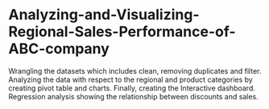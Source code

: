 # Analyzing-and-Visualizing-Regional-Sales-Performance-of-ABC-company
Wrangling the datasets which includes clean, removing duplicates and filter. Analyzing the data with respect to the regional and product categories by creating pivot table and charts. Finally, creating the Interactive dashboard. Regression analysis showing the relationship between discounts and sales. 
